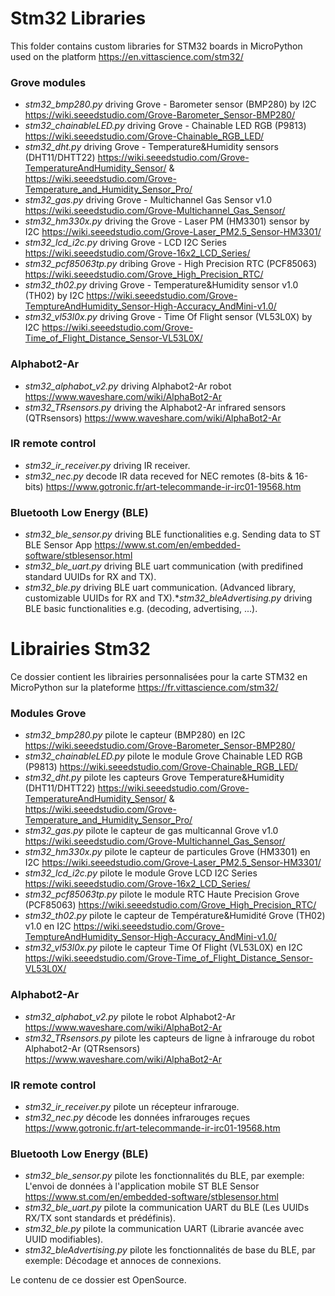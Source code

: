 # Stm32 Libraries
This folder contains custom libraries for STM32 boards in MicroPython used on the platform https://en.vittascience.com/stm32/

### Grove modules

* _stm32_bmp280.py_ driving Grove - Barometer sensor (BMP280) by I2C https://wiki.seeedstudio.com/Grove-Barometer_Sensor-BMP280/
* _stm32_chainableLED.py_ driving Grove - Chainable LED RGB (P9813) https://wiki.seeedstudio.com/Grove-Chainable_RGB_LED/
* _stm32_dht.py_ driving Grove - Temperature&Humidity sensors (DHT11/DHTT22) https://wiki.seeedstudio.com/Grove-TemperatureAndHumidity_Sensor/ & https://wiki.seeedstudio.com/Grove-Temperature_and_Humidity_Sensor_Pro/
* _stm32_gas.py_ driving Grove - Multichannel Gas Sensor v1.0 https://wiki.seeedstudio.com/Grove-Multichannel_Gas_Sensor/
* _stm32_hm330x.py_ driving the Grove - Laser PM (HM3301) sensor by I2C https://wiki.seeedstudio.com/Grove-Laser_PM2.5_Sensor-HM3301/
* _stm32_lcd_i2c.py_ driving Grove - LCD I2C Series https://wiki.seeedstudio.com/Grove-16x2_LCD_Series/
* _stm32_pcf85063tp.py_ dribing Grove - High Precision RTC (PCF85063) https://wiki.seeedstudio.com/Grove_High_Precision_RTC/
* _stm32_th02.py_ driving Grove - Temperature&Humidity sensor v1.0 (TH02) by I2C https://wiki.seeedstudio.com/Grove-TemptureAndHumidity_Sensor-High-Accuracy_AndMini-v1.0/
* _stm32_vl53l0x.py_ driving Grove - Time Of Flight sensor (VL53L0X) by I2C https://wiki.seeedstudio.com/Grove-Time_of_Flight_Distance_Sensor-VL53L0X/

### Alphabot2-Ar

* _stm32_alphabot_v2.py_ driving Alphabot2-Ar robot https://www.waveshare.com/wiki/AlphaBot2-Ar
* _stm32_TRsensors.py_ driving the Alphabot2-Ar infrared sensors (QTRsensors) https://www.waveshare.com/wiki/AlphaBot2-Ar

### IR remote control

* _stm32_ir_receiver.py_ driving IR receiver.
* _stm32_nec.py_ decode IR data receved for NEC remotes (8-bits & 16-bits) https://www.gotronic.fr/art-telecommande-ir-irc01-19568.htm

### Bluetooth Low Energy (BLE)

* _stm32_ble_sensor.py_ driving BLE functionalities e.g. Sending data to ST BLE Sensor App https://www.st.com/en/embedded-software/stblesensor.html
* _stm32_ble_uart.py_ driving BLE uart communication (with predifined standard UUIDs for RX and TX).
* _stm32_ble.py_ driving BLE uart communication. (Advanced library, customizable UUIDs for RX and TX).*_stm32_bleAdvertising.py_ driving BLE basic functionalities e.g. (decoding, advertising, ...).
# Librairies Stm32
Ce dossier contient les librairies personnalisées pour la carte STM32 en MicroPython sur la plateforme https://fr.vittascience.com/stm32/

### Modules Grove

* _stm32_bmp280.py_ pilote le capteur (BMP280) en I2C https://wiki.seeedstudio.com/Grove-Barometer_Sensor-BMP280/
* _stm32_chainableLED.py_ pilote le module Grove Chainable LED RGB (P9813) https://wiki.seeedstudio.com/Grove-Chainable_RGB_LED/
* _stm32_dht.py_ pilote les capteurs Grove Temperature&Humidity (DHT11/DHTT22) https://wiki.seeedstudio.com/Grove-TemperatureAndHumidity_Sensor/ & https://wiki.seeedstudio.com/Grove-Temperature_and_Humidity_Sensor_Pro/
* _stm32_gas.py_ pilote le capteur de gas multicannal Grove v1.0 https://wiki.seeedstudio.com/Grove-Multichannel_Gas_Sensor/
* _stm32_hm330x.py_ pilote le capteur de particules Grove (HM3301) en I2C https://wiki.seeedstudio.com/Grove-Laser_PM2.5_Sensor-HM3301/
* _stm32_lcd_i2c.py_ pilote le module Grove LCD I2C Series https://wiki.seeedstudio.com/Grove-16x2_LCD_Series/
* _stm32_pcf85063tp.py_ pilote le module RTC Haute Precision Grove (PCF85063) https://wiki.seeedstudio.com/Grove_High_Precision_RTC/
* _stm32_th02.py_ pilote le capteur de Température&Humidité Grove (TH02) v1.0 en I2C https://wiki.seeedstudio.com/Grove-TemptureAndHumidity_Sensor-High-Accuracy_AndMini-v1.0/
* _stm32_vl53l0x.py_ pilote le capteur Time Of Flight (VL53L0X) en I2C https://wiki.seeedstudio.com/Grove-Time_of_Flight_Distance_Sensor-VL53L0X/

### Alphabot2-Ar

* _stm32_alphabot_v2.py_ pilote le robot Alphabot2-Ar https://www.waveshare.com/wiki/AlphaBot2-Ar
* _stm32_TRsensors.py_ pilote les capteurs de ligne à infrarouge du robot Alphabot2-Ar (QTRsensors) https://www.waveshare.com/wiki/AlphaBot2-Ar

### IR remote control

* _stm32_ir_receiver.py_ pilote un récepteur infrarouge.
* _stm32_nec.py_ décode les données infrarouges reçues https://www.gotronic.fr/art-telecommande-ir-irc01-19568.htm

### Bluetooth Low Energy (BLE)

* _stm32_ble_sensor.py_ pilote les fonctionnalités du BLE, par exemple: L'envoi de données à l'application mobile ST BLE Sensor  https://www.st.com/en/embedded-software/stblesensor.html
* _stm32_ble_uart.py_ pilote la communication UART du BLE (Les UUIDs RX/TX sont standards et prédéfinis).
* _stm32_ble.py_ pilote la communication UART (Librarie avancée avec UUID modifiables).
* _stm32_bleAdvertising.py_ pilote les fonctionnalités de base du BLE, par exemple: Décodage et annoces de connexions.

Le contenu de ce dossier est OpenSource.
